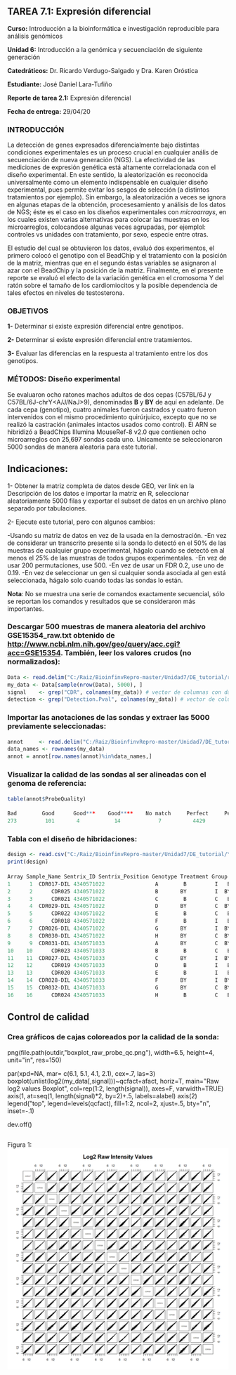 ## TAREA 7.1: Expresión diferencial
**Curso:** Introducción a la bioinformática e investigación reproducible para análisis genómicos

**Unidad 6:** Introducción a la genómica y secuenciación de siguiente generación

**Catedráticos:** Dr. Ricardo Verdugo-Salgado y Dra. Karen Oróstica

**Estudiante:** José Daniel Lara-Tufiño

**Reporte de tarea 2.1:** Expresión diferencial

**Fecha de entrega:** 29/04/20

### INTRODUCCIÓN

La detección de genes expresados diferencialmente bajo distintas condiciones experimentales es un proceso crucial en cualquier anális de secuenciación de nueva generación (NGS). La efectividad de las mediciones de expresión genética está altamente correlacionada con el diseño experimental. En este sentido, la aleatorización es reconocida universalmente como un elemento indispensable en cualquier diseño experimental, pues permite evitar los sesgos de selección (a distintos tratamientos por ejemplo). Sin embargo, la aleatorización a veces se ignora en algunas etapas de la obtención, procesesamiento y análisis de los datos de NGS; éste es el caso en los diseños experimentales con *microarrays*, en los cuales existen varias alternativas para colocar las muestras en los microarreglos, colocandose algunas veces agrupadas, por ejemplol: controles vs unidades con tratamiento, por sexo, especie entre otras.

El estudio del cual se obtuvieron los datos, evaluó dos experimentos, el primero colocó el genotipo con el BeadChip y el tratamiento con la posición de la matriz, mientras que en el segundo éstas variables se asignaron al azar con el BeadChip y la posición de la matriz. Finalmente, en el presente reporte se evaluó el efecto de la variación genética en el cromosoma Y del ratón sobre el tamaño de los cardiomiocitos y la posible dependencia de tales efectos en niveles de testosterona.

### OBJETIVOS

**1-** Determinar si existe expresión diferencial entre genotipos.

**2-** Determinar si existe expresión diferencial entre tratamientos.

**3-** Evaluar las diferencias en la respuesta al tratamiento entre los dos genotipos.

### MÉTODOS: Diseño experimental

Se evaluaron ocho ratones machos adultos de dos cepas (C57BL/6J y C57BL/6J-chrY<A/J/NaJ>9), denominadas **B** y **BY** de aquí en adelante. De cada cepa (genotipo), cuatro animales fueron castrados y cuatro fueron intervenidos con el mismo procedimiento quirúrjuico, excepto que no se realizó la castración (animales intactos usados como control). El ARN se hibridizó a BeadChips Illumina MouseRef-8 v2.0 que contienen ocho microarreglos con 25,697 sondas cada uno. Unicamente se seleccionaron 5000 sondas de manera aleatoria para este tutorial.

## Indicaciones: 

1- Obtener la matriz completa de datos desde GEO, ver link en la Descripción de los datos e importar la matriz en R, seleccionar aleatoriamente 5000 filas y exportar el subset de datos en un archivo plano separado por tabulaciones.

2- Ejecute este tutorial, pero con algunos cambios:

-Usando su matriz de datos en vez de la usada en la demostración.
-En vez de considerar un transcrito presente si la sonda lo detectó en el 50% de las muestras de cualquier grupo experimental, hágalo cuando se detectó en al menos el 25% de las muestras de todos grupos experimentales.
-En vez de usar 200 permutaciones, use 500.
-En vez de usar un FDR 0.2, use uno de 0.19.
-En vez de seleccionar un gen si cualquier sonda asociada al gen está seleccionada, hágalo solo cuando todas las sondas lo están.

**Nota**: No se muestra una serie de comandos exactamente secuencial, sólo se reportan los comandos y resultados que se consideraron más importantes.

### Descargar 500 muestras de manera aleatoria del archivo GSE15354_raw.txt obtenido de http://www.ncbi.nlm.nih.gov/geo/query/acc.cgi?acc=GSE15354. También, leer los valores crudos (no normalizados):

```R
Data <- read.delim("C:/Raiz/BioinfinvRepro-master/Unidad7/DE_tutorial/raw_data.txt", header=TRUE)
my_data <- Data[sample(nrow(Data), 5000), ]
signal    <- grep("CDR", colnames(my_data)) # vector de columnas con datos 
detection <- grep("Detection.Pval", colnames(my_data)) # vector de columnas con valores p
```

### Importar las anotaciones de las sondas y extraer las 5000 previamente seleccionadas:

```R
annot     <- read.delim("C:/Raiz/BioinfinvRepro-master/Unidad7/DE_tutorial/MouseRef-8_annot_full.txt")
data_names <- rownames(my_data)
annot = annot[row.names(annot)%in%data_names,]
```

### Visualizar la calidad de las sondas al ser alineadas con el genoma de referencia: 

```R
table(annot$ProbeQuality)

Bad        Good      Good***    Good****    No match     Perfect     Perfect***     Perfect****
273         101       4           14            7          4429         51             121
```

### Tabla con el diseño de hibridaciones:

```R
design <- read.csv("C:/Raiz/BioinfinvRepro-master/Unidad7/DE_tutorial/YChrom_design.csv")
print(design)

Array Sample_Name Sentrix_ID Sentrix_Position Genotype Treatment Group
1      1  CDR017-DIL 4340571022                A        B         I   B.I
2      2      CDR025 4340571022                B       BY         I  BY.I
3      3      CDR021 4340571022                C        B         C   B.C
4      4  CDR029-DIL 4340571022                D       BY         C  BY.C
5      5      CDR022 4340571022                E        B         C   B.C
6      6      CDR018 4340571022                F        B         I   B.I
7      7  CDR026-DIL 4340571022                G       BY         I  BY.I
8      8  CDR030-DIL 4340571022                H       BY         C  BY.C
9      9  CDR031-DIL 4340571033                A       BY         C  BY.C
10    10      CDR023 4340571033                B        B         C   B.C
11    11  CDR027-DIL 4340571033                C       BY         I  BY.I
12    12      CDR019 4340571033                D        B         I   B.I
13    13      CDR020 4340571033                E        B         I   B.I
14    14  CDR028-DIL 4340571033                F       BY         I  BY.I
15    15  CDR032-DIL 4340571033                G       BY         C  BY.C
16    16      CDR024 4340571033                H        B         C   B.C   
```
## Control de calidad
### Crea gráficos de cajas coloreados por la calidad de la sonda:


png(file.path(outdir,"boxplot_raw_probe_qc.png"), width=6.5, height=4, unit="in", res=150)

par(xpd=NA, mar= c(6.1, 5.1, 4.1, 2.1), cex=.7, las=3)
boxplot(unlist(log2(my_data[,signal]))~qcfact+afact, horiz=T, main="Raw log2 values Boxplot",
        col=rep(1:2, length(signal)), axes=F, varwidth=TRUE)
axis(1, at=seq(1, length(signal)*2, by=2)+.5, labels=alabel)
axis(2)
legend("top", legend=levels(qcfact), fill=1:2, ncol=2, xjust=.5, bty="n", inset=-.1)

dev.off()

##














Figura 1: 
![alt text](https://github.com/jdaniellt/Figura-1.-Diagrama-de-caja-de-datos-sin-procesar-en-escala-log-por-microarreglo-y-calidad-de-sonda./blob/master/Pairs_scatter_log2.png)


